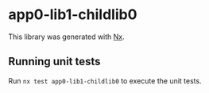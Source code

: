# app0-lib1-childlib0

This library was generated with [Nx](https://nx.dev).

## Running unit tests

Run `nx test app0-lib1-childlib0` to execute the unit tests.
